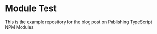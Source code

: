 # Module Test

This is the example repository for the blog post on Publishing TypeScript NPM Modules
